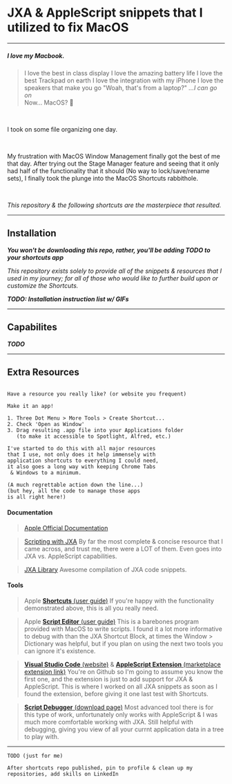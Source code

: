 # JXA & AppleScript snippets that I utilized to fix MacOS

---

##### I *love* my Macbook.

>I love the best in class display
>I love the amazing battery life
>I love the best Trackpad on earth
>I love the integration with my iPhone
>I love the speakers that make you go "Woah, that's from a laptop?"
>*...I can go on*
><br>
>Now... MacOS? 🥲

<br>

I took on some file organizing one day.

<br>

My frustration with MacOS Window Management finally got the best of me that day. After trying out the Stage Manager feature and seeing that it only had half of the functionality that it should (No way to lock/save/rename sets), I finally took the plunge into the MacOS Shortcuts rabbithole.

<br>

*This repository & the following shortcuts are the masterpiece that resulted.*

---

## Installation

***You won't be downloading this repo, rather, you'll be adding TODO to your shortcuts app***

*This repository exists solely to provide all of the snippets & resources that I used in my journey; for all of those who would like to further build upon or customize the Shortcuts.*

***TODO: Installation instruction list w/ GIFs***

---

## Capabilites

***TODO***

---

## Extra Resources

```Chrome/Brave User Pro-tip:

Have a resource you really like? (or website you frequent)

Make it an app!

1. Three Dot Menu > More Tools > Create Shortcut...
2. Check 'Open as Window'
3. Drag resulting .app file into your Applications folder
   (to make it accessible to Spotlight, Alfred, etc.)

I've started to do this with all major resources
that I use, not only does it help immensely with
application shortcuts to everything I could need,
it also goes a long way with keeping Chrome Tabs
 & Windows to a minimum.

(A much regrettable action down the line...)
(but hey, all the code to manage those apps
is all right here!)
```

#### Documentation

>[Apple Official Documentation](https://developer.apple.com/library/archive/documentation/LanguagesUtilities/Conceptual/MacAutomationScriptingGuide/index.html#//apple_ref/doc/uid/TP40016239-CH56-SW1)

>[Scripting with JXA](https://bru6.de/jxa/#structure-of-the-site)
>By far the most complete & concise resource that I came across, and trust me, there were a LOT of them. Even goes into JXA vs. AppleScript capabilities.

>[JXA Library](https://jxa-examples.akjems.com/)
>Awesome compilation of JXA code snippets.

#### Tools

>Apple [**Shortcuts** (user guide)](https://support.apple.com/en-hk/guide/shortcuts-mac/apdf22b0444c/mac)
>If you're happy with the functionality demonstrated above, this is all you really need.

>Apple [**Script Editor** (user guide)](https://support.apple.com/en-hk/guide/script-editor/welcome/mac)
>This is a barebones program provided with MacOS to write scripts. I found it a lot more informative to debug with than the JXA Shortcut Block, at times the Window > Dictionary was helpful, but if you plan on using the next two tools you can ignore it's existence.

>[**Visual Studio Code** (website)](https://code.visualstudio.com/) & [**AppleScript Extension** (marketplace extension link)](https://marketplace.visualstudio.com/items?itemName=idleberg.applescript)
>You're on Github so I'm going to assume you know the first one, and the extension is just to add support for JXA & AppleScript. This is where I worked on all JXA snippets as soon as I found the extension, before giving it one last test with Shortcuts.

>[**Script Debugger** (download page)](https://latenightsw.com/sd8/download/)
>Most advanced tool there is for this type of work, unfortunately only works with AppleScript & I was much more comfortable working with JXA. Still helpful with debugging, giving you view of all your currnt application data in a tree to play with.

---

```
TODO (just for me)

After shortcuts repo published, pin to profile & clean up my repositories, add skills on LinkedIn


```